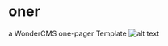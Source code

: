 # oner
a WonderCMS one-pager Template
![alt text](oner/img/screencapture.png "Description goes here")
